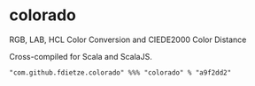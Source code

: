 # colorado
RGB, LAB, HCL Color Conversion and CIEDE2000 Color Distance

Cross-compiled for Scala and ScalaJS.

```
"com.github.fdietze.colorado" %%% "colorado" % "a9f2dd2"
```
